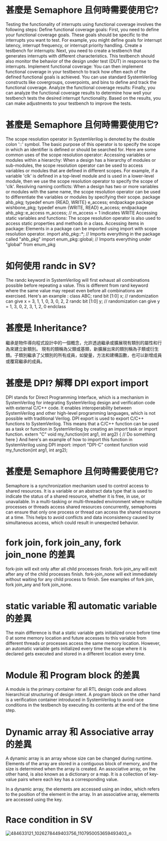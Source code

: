 # 甚麼是 Semaphore 且何時需要使用它?
  Testing the functionality of interrupts using functional coverage involves the following steps:
Define functional coverage goals: First, you need to define your functional coverage goals. These goals should be specific to the interrupts you want to test. For example, you might define goals for interrupt latency, interrupt frequency, or interrupt priority handling.
Create a testbench for interrupts: Next, you need to create a testbench that generates interrupts with different characteristics. This testbench should also monitor the behavior of the design under test (DUT) in response to the interrupts.
Implement functional coverage: You can then implement functional coverage in your testbench to track how often each of the defined functional goals is achieved. You can use standard SystemVerilog constructs like covergroups, coverpoints, and bins to define and track the functional coverage.
Analyze the functional coverage results: Finally, you can analyze the functional coverage results to determine how well your testbench tests the desired interrupt functionality. Based on the results, you can make adjustments to your testbench to improve the tests.

# 甚麼是 Semaphore 且何時需要使用它?
The scope resolution operator in SystemVerilog is denoted by the double colon '::' symbol. The basic purpose of this operator is to specify the scope in which an identifier is defined or should be searched for.
Here are some common uses of the scope resolution operator:
Accessing variables or modules within a hierarchy: When a design has a hierarchy of modules or sub-modules, the scope resolution operator can be used to access variables or modules that are defined in different scopes. For example, if a variable 'clk' is defined in a top-level module and is used in a lower-level module, then we use the scope resolution operator to specify the scope of 'clk'.
Resolving naming conflicts: When a design has two or more variables or modules with the same name, the scope resolution operator can be used to differentiate the variables or modules by specifying their scope.
package ahb_pkg;
	typedef enum {READ, WRITE} e_access;
endpackage
package wishbone_pkg;
	typedef enum {WRITE, READ} e_access;
endpackage
ahb_pkg::e_access 	m_access; 		// m_access = 1 indicates WRITE
Accessing static variables and functions: The scope resolution operator is also used to access static properties and methods in a class.
Accessing items in package: Elements in a package can be imported using import with scope resolution operator.
import ahb_pkg::*; 	 		// Imports everything in the package called "ahb_pkg"
import enum_pkg::global; 	// Imports everything under "global" from enum_pkg

# 如何使用 randc in SV?

The randc keyword in SystemVerilog will first exhaust all combinations possible before repeating a value. This is different from rand keyword where the same value may repeat even before all combinations are exercised.
Here's an example :
class ABC;
	rand 	bit [1:0] 	x; 		// randomization can give x = 3, 1, 1, 0, 3, 0, 2, 2
	randc 	bit [1:0] 	y; 		// randomization can give y = 1, 3, 0, 2, 3, 1, 2, 0
endclass

# 甚麼是 Inheritance?
繼承是物件導向程式設計中的一個概念，允許透過繼承或擴展現有類別的屬性和行為來建立新類別。
現有的類稱為父類或基類，新擴展出來的類別稱為子類或衍生類。子類別繼承了父類別的所有成員，如變量，方法和建構函數，也可以新增成員或覆寫繼承的成員。

# 甚麼是 DPI? 解釋 DPI export import
DPI stands for Direct Programming Interface, which is a mechanism in SystemVerilog for integrating SystemVerilog design and verification code with external C/C++ code. It enables interoperability between SystemVerilog and other high-level programming languages, which is not possible with traditional Verilog.
DPI export is used to export C/C++ functions to SystemVerilog. This means that a C/C++ function can be used as a task or function in SystemVerilog by creating an import task or import function.
extern "C" void my_function(int arg1, int arg2) {
	// Do something here
}
And here's an example of how to import this function in SystemVerilog using DPI import:
import "DPI-C" context function void my_function(int arg1, int arg2);

# 甚麼是 Semaphore 且何時需要使用它?
Semaphore is a synchronization mechanism used to control access to shared resources. It is a variable or an abstract data type that is used to indicate the status of a shared resource, whether it is free, in use, or unavailable.
In a multi-tasking or multi-threaded environment where multiple processes or threads access shared resources concurrently, semaphores can ensure that only one process or thread can access the shared resource at a time. This helps to avoid conflicts and data inconsistency caused by simultaneous access, which could result in unexpected behavior.

# fork join, fork join_any, fork join_none 的差異
fork-join will exit only after all child processes finish.
fork-join_any will exit after any of the child processes finish.
fork-join_none will exit immediately without waiting for any child process to finish.
See examples of fork join, fork join_any and fork join_none.

# static variable 和 automatic variable 的差異
The main difference is that a static variable gets initialized once before time 0 at some memory location and future accesses to this variable from different threads or processes access the same memory location. However, an automatic variable gets initialized every time the scope where it is declared gets executed and stored in a different location every time.

# Module 和 Program block 的差異
A module is the primary container for all RTL design code and allows hierarchical structuring of design intent. A program block on the other hand is a verification container introduced in SystemVerilog to avoid race conditions in the testbench by executing its contents at the end of the time step.

# Dynamic array 和 Associative array 的差異
A dynamic array is an array whose size can be changed during runtime. Elements of the array are stored in a contiguous block of memory, and the size is determined when the array is created. An associative array, on the other hand, is also known as a dictionary or a map. It is a collection of key-value pairs where each key has a corresponding value.

In a dynamic array, the elements are accessed using an index, which refers to the position of the element in the array. In an associative array, elements are accessed using the key.

# Race condition in SV
![484633121_1026278449403756_1107950053659493403_n](https://github.com/user-attachments/assets/56d70134-378a-413f-89c9-a270a283ac85)
